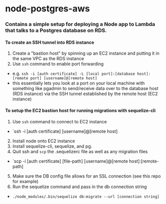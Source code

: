 # node-postgres-aws

### Contains a simple setup for deploying a Node app to Lambda that talks to a Postgres database on RDS.

#### To create an SSH tunnel into RDS instance

1. Create a "bastion host" by spinning up an EC2 instance and putting it in the same VPC as the RDS instance
2. Use `ssh` command to enable port forwarding
  * e.g. `ssh -i [auth certificate] -L [local port]:[database host]:[remote port] [username]@[remote host]`
  * this essentially lets you look at a port on your local machine with something like pgadmin to send/receive data over to the database host (RDS instance) via the SSH tunnel established by the remote host (EC2 instance)

#### To setup the EC2 bastion host for running migrations with sequelize-cli

1. Use `ssh` command to connect to EC2 instance
  * `ssh -i [auth certificate] [username]@[remote host]
2. Install node onto EC2 instance
3. Install sequelize-cli, sequelize, and pg.
4. Quit ssh and `scp` the .sequelizerc file as well as any migration files
  * `scp -i [auth certificate] [file-path] [username]@[remote host]:[remote-path]
5. Make sure the DB config file allows for an SSL connection (see this repo for example)
6. Run the sequelize command and pass in the db connection string
  * `./node_modules/.bin/sequelize db:migrate --url [connection string]`
